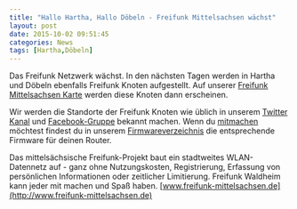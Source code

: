 ```yaml
---
title: "Hallo Hartha, Hallo Döbeln - Freifunk Mittelsachsen wächst"
layout: post
date: 2015-10-02 09:51:45
categories: News
tags: [Hartha,Döbeln]
---
```

Das Freifunk Netzwerk wächst. In den nächsten Tagen werden in Hartha und Döbeln ebenfalls Freifunk Knoten aufgestellt.
Auf unserer [Freifunk Mittelsachsen Karte](http://karte.freifunk-mittelsachsen.de/meshviewer/) werden diese Knoten dann
erscheinen.

Wir werden die Standorte der Freifunk Knoten wie üblich in unserem [Twitter Kanal](https://twitter.com/freifunkmtl) und [Facebook-Gruppe](https://www.facebook.com/groups/FreifunkMittelsachsen/) bekannt machen.
Wenn du [mitmachen](/mitmachen) möchtest findest du in unserem [Firmwareverzeichnis](http://firmware.freifunk-waldheim.de)
die entsprechende Firmware für deinen Router.


Das mittelsächsische Freifunk-Projekt baut ein stadtweites WLAN-Datennetz auf - ganz ohne Nutzungskosten, Registrierung, Erfassung von persönlichen Informationen oder zeitlicher Limitierung. Freifunk Waldheim kann jeder mit machen und Spaß haben.
[www.freifunk-mittelsachsen.de](http://www.freifunk-mittelsachsen.de)

